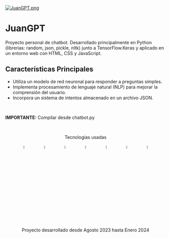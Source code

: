 [![JuanGPT.png](https://i.postimg.cc/kG4dgmBZ/JuanGPT.png)](https://postimg.cc/xJWZ6BGy)

# JuanGPT
Proyecto personal de chatbot. Desarrollado principalmente en Python (librerias: random, json, pickle, nltk) junto a TensorFlow.Keras y aplicado en un entorno web con HTML, CSS y JavaScript.

## Características Principales

- Utiliza un modelo de red neuronal para responder a preguntas simples.
- Implementa procesamiento de lenguaje natural (NLP) para mejorar la comprensión del usuario.
- Incorpora un sistema de intentos almacenado en un archivo JSON.

<br>

**IMPORTANTE:** Compilar desde chatbot.py

<br>
<p align="center">Tecnologias usadas</p>
<p align="center">
    <img src=https://i.postimg.cc/xTBZYSGk/python.png style="width: 5%; height: auto" title="Python"/> &nbsp;&nbsp;&nbsp;&nbsp;&nbsp;&nbsp;&nbsp;&nbsp;
    <img src=https://i.postimg.cc/nr3NJjFB/2333390-html-html5-internet-website-85590.png style="width: 5%; height: auto" title="HTML"/> &nbsp;&nbsp;&nbsp;&nbsp;&nbsp;&nbsp;&nbsp;&nbsp;
    <img src=https://i.postimg.cc/KYYN6qKq/css3-02-icon-icons-com-50917.png style="width: 5%; height: auto" title="CSS"/> &nbsp;&nbsp;&nbsp;&nbsp;&nbsp;&nbsp;&nbsp;&nbsp;
    <img src=https://i.postimg.cc/j50DHCrH/javascript-icon-153511.png style="width: 5%; height: auto" title="JavaScript"/> &nbsp;&nbsp;&nbsp;&nbsp;&nbsp;&nbsp;&nbsp;&nbsp;
    <img src=https://i.postimg.cc/bJ4KptfG/tensorflow-icon-457x512-ed0vxhuq.png style="width: 5%; height: auto" title="TensorFlow"/> &nbsp;&nbsp;&nbsp;&nbsp;&nbsp;&nbsp;&nbsp;&nbsp;
    <img src=https://i.postimg.cc/nhQ9L8mC/json-logo-icon-145143.png style="width: 5%; height: auto" title="Visual Studio Code"/> &nbsp;&nbsp;&nbsp;&nbsp;&nbsp;&nbsp;&nbsp;&nbsp;
    <img src=https://i.postimg.cc/kGqGHZSJ/visual-studio-code-logo-icon-144754.png style="width: 5%; height: auto" title="JSON"/>
</p>
<br><br>
<p align="center">Proyecto desarrollado desde Agosto 2023 hasta Enero 2024</p>
